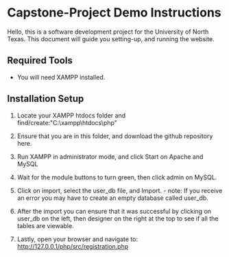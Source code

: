 # Capstone-Project Demo Instructions

Hello, this is a software development project for the University of North Texas. This document will guide you setting-up, and running the website.

## Required Tools

- You will need XAMPP installed.

## Installation Setup

1. Locate your XAMPP htdocs folder and find/create:"C:\xampp\htdocs\php"

2. Ensure that you are in this folder, and download the github repository here.

3. Run XAMPP in administrator mode, and click Start on Apache and MySQL

4. Wait for the module buttons to turn green, then click admin on MySQL.

5. Click on import, select the user_db file, and Import. - note: If you receive an error you may have to create an empty database called user_db.

6. After the import you can ensure that it was successful by clicking on user_db on the left, then designer on the right at the top to see if all the tables are viewable.

7. Lastly, open your browser and navigate to: http://127.0.0.1/php/src/registration.php